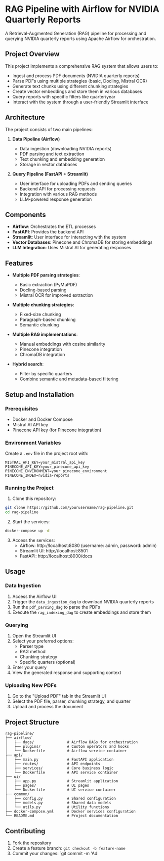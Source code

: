 # RAG Pipeline with Airflow for NVIDIA Quarterly Reports

A Retrieval-Augmented Generation (RAG) pipeline for processing and querying NVIDIA quarterly reports using Apache Airflow for orchestration.

## Project Overview

This project implements a comprehensive RAG system that allows users to:
- Ingest and process PDF documents (NVIDIA quarterly reports)
- Parse PDFs using multiple strategies (basic, Docling, Mistral OCR)
- Generate text chunks using different chunking strategies
- Create vector embeddings and store them in various databases
- Query reports with specific filters like quarter/year
- Interact with the system through a user-friendly Streamlit interface

## Architecture

The project consists of two main pipelines:

1. **Data Pipeline (Airflow)**
   - Data ingestion (downloading NVIDIA reports)
   - PDF parsing and text extraction
   - Text chunking and embedding generation
   - Storage in vector databases

2. **Query Pipeline (FastAPI + Streamlit)**
   - User interface for uploading PDFs and sending queries
   - Backend API for processing requests
   - Integration with various RAG methods
   - LLM-powered response generation

## Components

- **Airflow**: Orchestrates the ETL processes
- **FastAPI**: Provides the backend API
- **Streamlit**: User interface for interacting with the system
- **Vector Databases**: Pinecone and ChromaDB for storing embeddings
- **LLM Integration**: Uses Mistral AI for generating responses

## Features

- **Multiple PDF parsing strategies**:
  - Basic extraction (PyMuPDF)
  - Docling-based parsing
  - Mistral OCR for improved extraction

- **Multiple chunking strategies**:
  - Fixed-size chunking
  - Paragraph-based chunking
  - Semantic chunking

- **Multiple RAG implementations**:
  - Manual embeddings with cosine similarity
  - Pinecone integration
  - ChromaDB integration

- **Hybrid search**:
  - Filter by specific quarters
  - Combine semantic and metadata-based filtering

## Setup and Installation

### Prerequisites
- Docker and Docker Compose
- Mistral AI API key
- Pinecone API key (for Pinecone integration)

### Environment Variables
Create a `.env` file in the project root with:

```
MISTRAL_API_KEY=your_mistral_api_key
PINECONE_API_KEY=your_pinecone_api_key
PINECONE_ENVIRONMENT=your_pinecone_environment
PINECONE_INDEX=nvidia-reports
```

### Running the Project

1. Clone this repository:
```bash
git clone https://github.com/yourusername/rag-pipeline.git
cd rag-pipeline
```

2. Start the services:
```bash
docker-compose up -d
```

3. Access the services:
   - Airflow: http://localhost:8080 (username: admin, password: admin)
   - Streamlit UI: http://localhost:8501
   - FastAPI: http://localhost:8000/docs

## Usage

### Data Ingestion
1. Access the Airflow UI
2. Trigger the `data_ingestion_dag` to download NVIDIA quarterly reports
3. Run the `pdf_parsing_dag` to parse the PDFs
4. Execute the `rag_indexing_dag` to create embeddings and store them

### Querying
1. Open the Streamlit UI
2. Select your preferred options:
   - Parser type
   - RAG method
   - Chunking strategy
   - Specific quarters (optional)
3. Enter your query
4. View the generated response and supporting context

### Uploading New PDFs
1. Go to the "Upload PDF" tab in the Streamlit UI
2. Select the PDF file, parser, chunking strategy, and quarter
3. Upload and process the document

## Project Structure

```
rag-pipeline/
├── airflow/
│   ├── dags/               # Airflow DAGs for orchestration
│   ├── plugins/            # Custom operators and hooks
│   └── Dockerfile          # Airflow service container
├── api/
│   ├── main.py             # FastAPI application
│   ├── routes/             # API endpoints
│   ├── services/           # Core business logic
│   └── Dockerfile          # API service container
├── ui/
│   ├── app.py              # Streamlit application
│   ├── pages/              # UI pages
│   └── Dockerfile          # UI service container
├── common/
│   ├── config.py           # Shared configuration
│   ├── models.py           # Shared data models
│   └── utils.py            # Utility functions
├── docker-compose.yml      # Docker services configuration
└── README.md               # Project documentation
```

## Contributing

1. Fork the repository
2. Create a feature branch: `git checkout -b feature-name`
3. Commit your changes: `git commit -m 'Ad